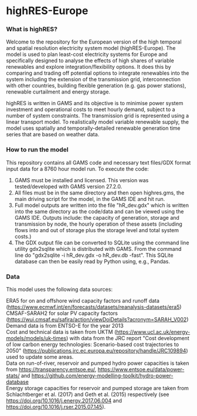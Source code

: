 # highRES-Europe

### **What is highRES**?

Welcome to the repository for the European version of the high temporal and spatial resolution electricity system model (highRES-Europe). The model is used to plan least-cost electricity systems for Europe and specifically designed to analyse the effects of high shares of variable renewables and explore integration/flexibility options. It does this by comparing and trading off potential options to integrate renewables into the system including the extension of the transmission grid, interconnection with other countries, building flexible generation (e.g. gas power stations), renewable curtailment and energy storage.

highRES is written in GAMS and its objective is to minimise power system investment and operational costs to meet hourly demand, subject to a number of system constraints. The transmission grid is represented using a linear transport model. To realistically model variable renewable supply, the model uses spatially and temporally-detailed renewable generation time series that are based on weather data.

### **How to run the model**

This repository contains all GAMS code and necessary text files/GDX format input data for a 8760 hour model run. To execute the code:

1. GAMS must be installed and licensed. This version was tested/developed with GAMS version 27.2.0.
2. All files must be in the same directory and then open highres.gms, the main driving script for the model, in the GAMS IDE and hit run.
3. Full model outputs are written into the file "hR_dev.gdx" which is written into the same directory as the code/data and can be viewed using the GAMS IDE. Outputs include: the capacity of generation, storage and transmission by node, the hourly operation of these assets (including flows into and out of storage plus the storage level and total system costs.)
4. The GDX output file can be converted to SQLite using the command line utility gdx2sqlite which is distributed with GAMS. From the command line do "gdx2sqlite -i hR_dev.gdx -o hR_dev.db -fast". This SQLite database can then be easily read by Python using, e.g., Pandas.

### **Data**

This model uses the following data sources:

ERA5 for on and offshore wind capacity factors and runoff data (https://www.ecmwf.int/en/forecasts/datasets/reanalysis-datasets/era5)  
CMSAF-SARAH2 for solar PV capacity factors (https://wui.cmsaf.eu/safira/action/viewDoiDetails?acronym=SARAH_V002)  
Demand data is from ENTSO-E for the year 2013  
Cost and technical data is taken from UKTM (https://www.ucl.ac.uk/energy-models/models/uk-times) with data from the JRC report "Cost development of low carbon energy technologies: Scenario-based cost trajectories to 2050" (https://publications.jrc.ec.europa.eu/repository/handle/JRC109894) used to update some areas.  
Data on run-of-river, reservoir and pumped hydro power capacities is taken from https://transparency.entsoe.eu/, https://www.entsoe.eu/data/power-stats/ and https://github.com/energy-modelling-toolkit/hydro-power-database    
Energy storage capacities for reservoir and pumped storage are taken from Schlachtberger et al. (2017) and Geth et al. (2015) respectively (see https://doi.org/10.1016/j.energy.2017.06.004 and https://doi.org/10.1016/j.rser.2015.07.145).  
